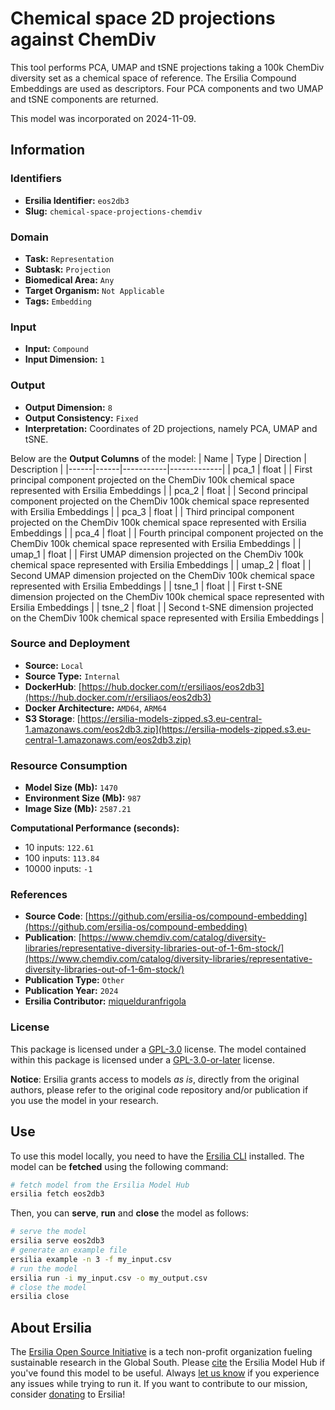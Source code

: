 # Chemical space 2D projections against ChemDiv

This tool performs PCA, UMAP and tSNE projections taking a 100k ChemDiv diversity set as a chemical space of reference. The Ersilia Compound Embeddings are used as descriptors. Four PCA components and two UMAP and tSNE components are returned.

This model was incorporated on 2024-11-09.

## Information
### Identifiers
- **Ersilia Identifier:** `eos2db3`
- **Slug:** `chemical-space-projections-chemdiv`

### Domain
- **Task:** `Representation`
- **Subtask:** `Projection`
- **Biomedical Area:** `Any`
- **Target Organism:** `Not Applicable`
- **Tags:** `Embedding`

### Input
- **Input:** `Compound`
- **Input Dimension:** `1`

### Output
- **Output Dimension:** `8`
- **Output Consistency:** `Fixed`
- **Interpretation:** Coordinates of 2D projections, namely PCA, UMAP and tSNE.

Below are the **Output Columns** of the model:
| Name | Type | Direction | Description |
|------|------|-----------|-------------|
| pca_1 | float |  | First principal component projected on the ChemDiv 100k chemical space represented with Ersilia Embeddings |
| pca_2 | float |  | Second principal component projected on the ChemDiv 100k chemical space represented with Ersilia Embeddings |
| pca_3 | float |  | Third principal component projected on the ChemDiv 100k chemical space represented with Ersilia Embeddings |
| pca_4 | float |  | Fourth principal component projected on the ChemDiv 100k chemical space represented with Ersilia Embeddings |
| umap_1 | float |  | First UMAP dimension projected on the ChemDiv 100k chemical space represented with Ersilia Embeddings |
| umap_2 | float |  | Second UMAP dimension projected on the ChemDiv 100k chemical space represented with Ersilia Embeddings |
| tsne_1 | float |  | First t-SNE dimension projected on the ChemDiv 100k chemical space represented with Ersilia Embeddings |
| tsne_2 | float |  | Second t-SNE dimension projected on the ChemDiv 100k chemical space represented with Ersilia Embeddings |


### Source and Deployment
- **Source:** `Local`
- **Source Type:** `Internal`
- **DockerHub**: [https://hub.docker.com/r/ersiliaos/eos2db3](https://hub.docker.com/r/ersiliaos/eos2db3)
- **Docker Architecture:** `AMD64`, `ARM64`
- **S3 Storage**: [https://ersilia-models-zipped.s3.eu-central-1.amazonaws.com/eos2db3.zip](https://ersilia-models-zipped.s3.eu-central-1.amazonaws.com/eos2db3.zip)

### Resource Consumption
- **Model Size (Mb):** `1470`
- **Environment Size (Mb):** `987`
- **Image Size (Mb):** `2587.21`

**Computational Performance (seconds):**
- 10 inputs: `122.61`
- 100 inputs: `113.84`
- 10000 inputs: `-1`

### References
- **Source Code**: [https://github.com/ersilia-os/compound-embedding](https://github.com/ersilia-os/compound-embedding)
- **Publication**: [https://www.chemdiv.com/catalog/diversity-libraries/representative-diversity-libraries-out-of-1-6m-stock/](https://www.chemdiv.com/catalog/diversity-libraries/representative-diversity-libraries-out-of-1-6m-stock/)
- **Publication Type:** `Other`
- **Publication Year:** `2024`
- **Ersilia Contributor:** [miquelduranfrigola](https://github.com/miquelduranfrigola)

### License
This package is licensed under a [GPL-3.0](https://github.com/ersilia-os/ersilia/blob/master/LICENSE) license. The model contained within this package is licensed under a [GPL-3.0-or-later](LICENSE) license.

**Notice**: Ersilia grants access to models _as is_, directly from the original authors, please refer to the original code repository and/or publication if you use the model in your research.


## Use
To use this model locally, you need to have the [Ersilia CLI](https://github.com/ersilia-os/ersilia) installed.
The model can be **fetched** using the following command:
```bash
# fetch model from the Ersilia Model Hub
ersilia fetch eos2db3
```
Then, you can **serve**, **run** and **close** the model as follows:
```bash
# serve the model
ersilia serve eos2db3
# generate an example file
ersilia example -n 3 -f my_input.csv
# run the model
ersilia run -i my_input.csv -o my_output.csv
# close the model
ersilia close
```

## About Ersilia
The [Ersilia Open Source Initiative](https://ersilia.io) is a tech non-profit organization fueling sustainable research in the Global South.
Please [cite](https://github.com/ersilia-os/ersilia/blob/master/CITATION.cff) the Ersilia Model Hub if you've found this model to be useful. Always [let us know](https://github.com/ersilia-os/ersilia/issues) if you experience any issues while trying to run it.
If you want to contribute to our mission, consider [donating](https://www.ersilia.io/donate) to Ersilia!
